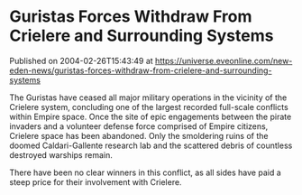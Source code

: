# Guristas Forces Withdraw From Crielere and Surrounding Systems
Published on 2004-02-26T15:43:49 at https://universe.eveonline.com/new-eden-news/guristas-forces-withdraw-from-crielere-and-surrounding-systems

The Guristas have ceased all major military operations in the vicinity of the Crielere system, concluding one of the largest recorded full-scale conflicts within Empire space. Once the site of epic engagements between the pirate invaders and a volunteer defense force comprised of Empire citizens, Crielere space has been abandoned. Only the smoldering ruins of the doomed Caldari-Gallente research lab and the scattered debris of countless destroyed warships remain.   
  
There have been no clear winners in this conflict, as all sides have paid a steep price for their involvement with Crielere.

